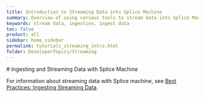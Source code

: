 ```yaml
---
title: Introduction to Streaming Data into Splice Machine
summary: Overview of using various tools to stream data into Splice Machine
keywords: stream data, ingestion, ingest data
toc: false
product: all
sidebar: home_sidebar
permalink: tutorials_streaming_intro.html
folder: DeveloperTopics/Streaming
---
```

<section>
<div class="TopicContent" data-swiftype-index="true" markdown="1">
# Ingesting and Streaming Data with Splice Machine

For information about streaming data with Splice machine, see [Best Practices: Ingesting Streaming Data](bestpractices_ingest_streaming.html).

</div>
</section>
